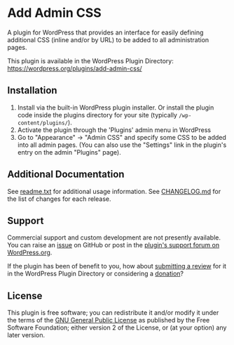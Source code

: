 # Add Admin CSS

A plugin for WordPress that provides an interface for easily defining additional CSS (inline and/or by URL) to be added to all administration pages.

This plugin is available in the WordPress Plugin Directory: https://wordpress.org/plugins/add-admin-css/


## Installation

1. Install via the built-in WordPress plugin installer. Or install the plugin code inside the plugins directory for your site (typically `/wp-content/plugins/`).
2. Activate the plugin through the 'Plugins' admin menu in WordPress
3. Go to "Appearance" -> "Admin CSS" and specify some CSS to be added into all admin pages. (You can also use the "Settings" link in the plugin's entry on the admin "Plugins" page).


## Additional Documentation

See [readme.txt](https://github.com/coffee2code/add-admin-css/blob/master/readme.txt) for additional usage information. See [CHANGELOG.md](CHANGELOG.md) for the list of changes for each release.


## Support

Commercial support and custom development are not presently available. You can raise an [issue](https://github.com/coffee2code/add-admin-css/issues) on GitHub or post in the [plugin's support forum on WordPress.org](https://wordpress.org/support/plugin/add-admin-css/).

If the plugin has been of benefit to you, how about [submitting a review](https://wordpress.org/support/plugin/add-admin-css/reviews/) for it in the WordPress Plugin Directory or considering a [donation](https://www.paypal.com/cgi-bin/webscr?cmd=_s-xclick&hosted_button_id=6ARCFJ9TX3522)?


## License

This plugin is free software; you can redistribute it and/or modify it under the terms of the [GNU General Public License](https://www.gnu.org/licenses/gpl-2.0.html) as published by the Free Software Foundation; either version 2 of the License, or (at your option) any later version.